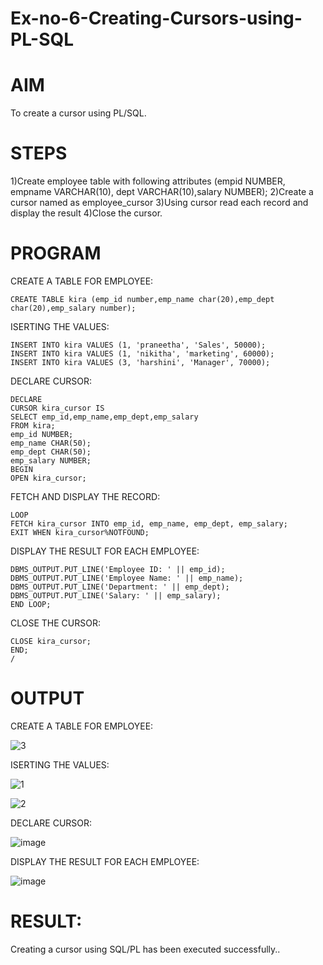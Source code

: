 # Ex-no-6-Creating-Cursors-using-PL-SQL
# AIM 
To create a cursor using PL/SQL.
# STEPS
1)Create employee table with following attributes (empid NUMBER, empname VARCHAR(10), dept VARCHAR(10),salary NUMBER); 2)Create a cursor named as employee_cursor 3)Using cursor read each record and display the result 4)Close the cursor.
# PROGRAM
CREATE A TABLE FOR EMPLOYEE:
~~~
CREATE TABLE kira (emp_id number,emp_name char(20),emp_dept char(20),emp_salary number);
~~~
ISERTING THE VALUES:
~~~
INSERT INTO kira VALUES (1, 'praneetha', 'Sales', 50000);
INSERT INTO kira VALUES (1, 'nikitha', 'marketing', 60000);
INSERT INTO kira VALUES (3, 'harshini', 'Manager', 70000);
~~~
DECLARE CURSOR:
~~~
DECLARE
CURSOR kira_cursor IS
SELECT emp_id,emp_name,emp_dept,emp_salary
FROM kira;
emp_id NUMBER;
emp_name CHAR(50);
emp_dept CHAR(50);
emp_salary NUMBER;
BEGIN
OPEN kira_cursor;
~~~
FETCH AND DISPLAY THE RECORD:
~~~
LOOP
FETCH kira_cursor INTO emp_id, emp_name, emp_dept, emp_salary;
EXIT WHEN kira_cursor%NOTFOUND;
~~~
DISPLAY THE RESULT FOR EACH EMPLOYEE:
~~~
DBMS_OUTPUT.PUT_LINE('Employee ID: ' || emp_id);
DBMS_OUTPUT.PUT_LINE('Employee Name: ' || emp_name);
DBMS_OUTPUT.PUT_LINE('Department: ' || emp_dept);
DBMS_OUTPUT.PUT_LINE('Salary: ' || emp_salary);
END LOOP;
~~~
CLOSE THE CURSOR:
~~~
CLOSE kira_cursor;
END;
/
~~~
# OUTPUT
CREATE A TABLE FOR EMPLOYEE:

![3](https://github.com/21005984/Ex-no-6-Creating-Cursors-using-PL-SQL/assets/94748389/e84a0cba-25da-43f7-a7ef-184905001dcf) 

ISERTING THE VALUES:

![1](https://github.com/21005984/Ex-no-6-Creating-Cursors-using-PL-SQL/assets/94748389/d4a8a43e-21ae-4f9d-9a18-42e77144119a)

![2](https://github.com/21005984/Ex-no-6-Creating-Cursors-using-PL-SQL/assets/94748389/614eab60-e787-4ff2-8445-26d3448c57ad)

DECLARE CURSOR:

![image](https://github.com/21005984/Ex-no-6-Creating-Cursors-using-PL-SQL/assets/94748389/4e559700-ed56-4d26-a47f-bd34c652b07c)

DISPLAY THE RESULT FOR EACH EMPLOYEE:

![image](https://github.com/21005984/Ex-no-6-Creating-Cursors-using-PL-SQL/assets/94748389/c732c4e8-6251-4c31-b3c1-1cad4f8d9172)

# RESULT:
Creating a cursor using SQL/PL has been executed successfully..








